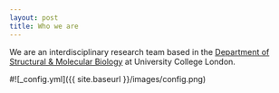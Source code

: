 ```yaml
---
layout: post
title: Who we are
---
```


We are an interdisciplinary research team based in the [Department of Structural & Molecular Biology](https://www.ucl.ac.uk/biosciences/structural-and-molecular-biology) at University College London.

#![_config.yml]({{ site.baseurl }}/images/config.png)
